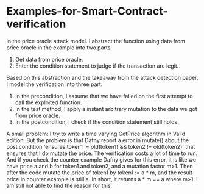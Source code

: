 # Examples-for-Smart-Contract-verification
In the price oracle attack model. I abstract the function using data from price oracle in the example into two parts: 
  1. Get data from price oracle.
  2. Enter the condition statement to judge if the transaction are legit.

Based on this abstraction and the takeaway from the attack detection paper. I model the verification into three part:
  1. In the precondition, I assume that we have failed on the first attempt to call the exploited function.
  2. In the test method, I apply a instant arbitrary mutation to the data we got from price oracle.
  3. In the postcondition, I check if the condition statement still holds.

A small problem: I try to write a time varying GetPrice algorithm in Valid edition. But the problem is that Dafny report a error in mutate() about the post condition 'ensures token1 != old(token1) && token2 != old(token2)' that ensures that I do mutate the price. The verification costs a lot of time to run. And if you check the counter example Dafny gives for this error, it is like we have price a and b for token1 and token2, and a mutation factor m>1. Then after the code mutate the price of token1 by token1 := a * m, and the result price in counter example is still a. In short, it returns a * m == a where m>1. I am still not able to find the reason for this.  
